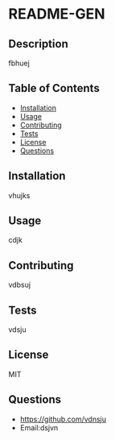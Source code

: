 # README-GEN

## Description
fbhuej

## Table of Contents
- [Installation](#installation)
- [Usage](#usage)
- [Contributing](#contributing)
- [Tests](#tests)
- [License](#license)
- [Questions](#questions)

## Installation
vhujks

## Usage
cdjk

## Contributing
vdbsuj

## Tests
vdsju

## License
MIT

## Questions
-   https://github.com/vdnsju
-   Email:dsjvn